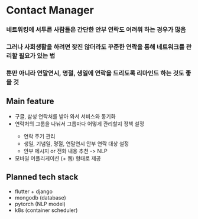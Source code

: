 # Contact Manager

### 네트워킹에 서투른 사람들은 간단한 안부 연락도 어려워 하는 경우가 많음
### 그러나 사회생활을 하려면 잦진 않더라도 꾸준한 연락을 통해 네트워크를 관리할 필요가 있는 법
### 뿐만 아니라 연말연시, 명절, 생일에 연락을 드리도록 리마인드 하는 것도 좋을 것

## Main feature
- 구글, 삼성 연락처를 받아 와서 서비스와 동기화
- 연락처의 그룹을 나눠서 그룹마다 어떻게 관리할지 정책 설정 <main>
    - 연락 주기 관리
    - 생일, 기념일, 명절, 연말연시 안부 연락 대상 설정
    - 안부 메시지 or 전화 내용 추천 -> NLP
- 모바일 어플리케이션 (+ 웹) 형태로 제공

## Planned tech stack
- flutter + django
- mongodb (database)
- pytorch (NLP model)
- k8s (container scheduler)



